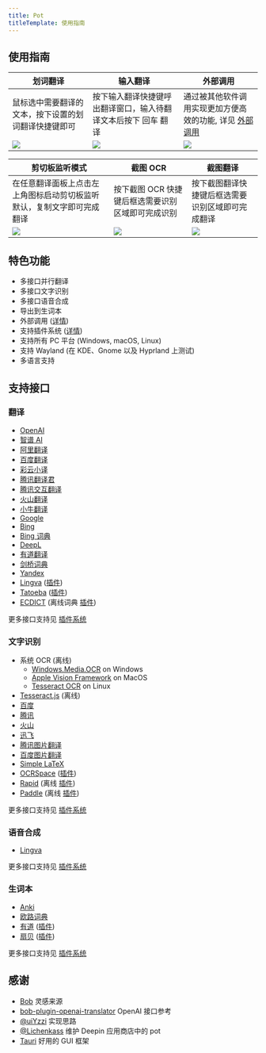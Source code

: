 ```yaml
---
title: Pot
titleTemplate: 使用指南
---
```


## 使用指南

| 划词翻译                                             | 输入翻译                                                       | 外部调用                                                                |
| ---------------------------------------------------- | -------------------------------------------------------------- | ----------------------------------------------------------------------- |
| 鼠标选中需要翻译的文本，按下设置的划词翻译快捷键即可 | 按下输入翻译快捷键呼出翻译窗口，输入待翻译文本后按下 回车 翻译 | 通过被其他软件调用实现更加方便高效的功能, 详见 [外部调用](/docs/invoke) |
| <img src="/img/eg1.gif"/>                            | <img src="/img/eg2.gif"/>                                      | <img src="/img/eg3.gif"/>                                               |

| 剪切板监听模式                                                         | 截图 OCR                                          | 截图翻译                                         |
| ---------------------------------------------------------------------- | ------------------------------------------------- | ------------------------------------------------ |
| 在任意翻译面板上点击左上角图标启动剪切板监听默认，复制文字即可完成翻译 | 按下截图 OCR 快捷键后框选需要识别区域即可完成识别 | 按下截图翻译快捷键后框选需要识别区域即可完成翻译 |
| <img src="/img/eg4.gif"/>                                              | <img src="/img/eg5.gif"/>                         | <img src="/img/eg6.gif"/>                        |

## 特色功能

- 多接口并行翻译
- 多接口文字识别
- 多接口语音合成
- 导出到生词本
- 外部调用 ([详情](/docs/invoke))
- 支持插件系统 ([详情](/docs/plugin))
- 支持所有 PC 平台 (Windows, macOS, Linux)
- 支持 Wayland (在 KDE、Gnome 以及 Hyprland 上测试)
- 多语言支持

## 支持接口

### 翻译

- [OpenAI](https://platform.openai.com/)
- [智谱 AI](https://www.zhipuai.cn/)
- [阿里翻译](https://www.aliyun.com/product/ai/alimt)
- [百度翻译](https://fanyi.baidu.com/)
- [彩云小译](https://fanyi.caiyunapp.com/)
- [腾讯翻译君](https://fanyi.qq.com/)
- [腾讯交互翻译](https://transmart.qq.com/)
- [火山翻译](https://translate.volcengine.com/)
- [小牛翻译](https://niutrans.com/)
- [Google](https://translate.google.com)
- [Bing](https://learn.microsoft.com/zh-cn/azure/cognitive-services/translator/)
- [Bing 词典](https://www.bing.com/dict)
- [DeepL](https://www.deepl.com/)
- [有道翻译](https://ai.youdao.com/)
- [剑桥词典](https://dictionary.cambridge.org/)
- [Yandex](https://translate.yandex.com/)
- [Lingva](https://github.com/TheDavidDelta/lingva-translate) ([插件](https://github.com/pot-app/pot-app-translate-plugin-template))
- [Tatoeba](https://tatoeba.org/) ([插件](https://github.com/pot-app/pot-app-translate-plugin-tatoeba))
- [ECDICT](https://github.com/skywind3000/ECDICT) (离线词典 [插件](https://github.com/pot-app/pot-app-translate-plugin-tatoeba))

更多接口支持见 [插件系统](/docs/plugin)

### 文字识别

- 系统 OCR (离线)
  - [Windows.Media.OCR](https://learn.microsoft.com/en-us/uwp/api/windows.media.ocr.ocrengine?view=winrt-22621) on Windows
  - [Apple Vision Framework](https://developer.apple.com/documentation/vision/recognizing_text_in_images) on MacOS
  - [Tesseract OCR](https://github.com/tesseract-ocr) on Linux
- [Tesseract.js](https://tesseract.projectnaptha.com/) (离线)
- [百度](https://ai.baidu.com/tech/ocr/general)
- [腾讯](https://cloud.tencent.com/product/ocr-catalog)
- [火山](https://www.volcengine.com/product/OCR)
- [迅飞](https://www.xfyun.cn/services/common-ocr)
- [腾讯图片翻译](https://cloud.tencent.com/document/product/551/17232)
- [百度图片翻译](https://fanyi-api.baidu.com/product/22)
- [Simple LaTeX](https://simpletex.cn/)
- [OCRSpace](https://ocr.space/) ([插件](https://github.com/pot-app/pot-app-recognize-plugin-template))
- [Rapid](https://github.com/RapidAI/RapidOcrOnnx) (离线 [插件](https://github.com/pot-app/pot-app-recognize-plugin-rapid))
- [Paddle](https://github.com/hiroi-sora/PaddleOCR-json) (离线 [插件](https://github.com/pot-app/pot-app-recognize-plugin-paddle))

更多接口支持见 [插件系统](/docs/plugin)

### 语音合成

- [Lingva](https://github.com/thedaviddelta/lingva-translate)

更多接口支持见 [插件系统](/docs/plugin)

### 生词本

- [Anki](https://apps.ankiweb.net/)
- [欧路词典](https://dict.eudic.net/)
- [有道](https://www.youdao.com/) ([插件](https://github.com/pot-app/pot-app-collection-plugin-youdao))
- [扇贝](https://web.shanbay.com/web/main) ([插件](https://github.com/pot-app/pot-app-collection-plugin-shanbay))

更多接口支持见 [插件系统](/docs/plugin)

## 感谢

- [Bob](https://github.com/ripperhe/Bob) 灵感来源
- [bob-plugin-openai-translator](https://github.com/yetone/bob-plugin-openai-translator) OpenAI 接口参考
- [@uiYzzi](https://github.com/uiYzzi) 实现思路
- [@Lichenkass](https://github.com/Lichenkass) 维护 Deepin 应用商店中的 pot
- [Tauri](https://github.com/tauri-apps/tauri) 好用的 GUI 框架
